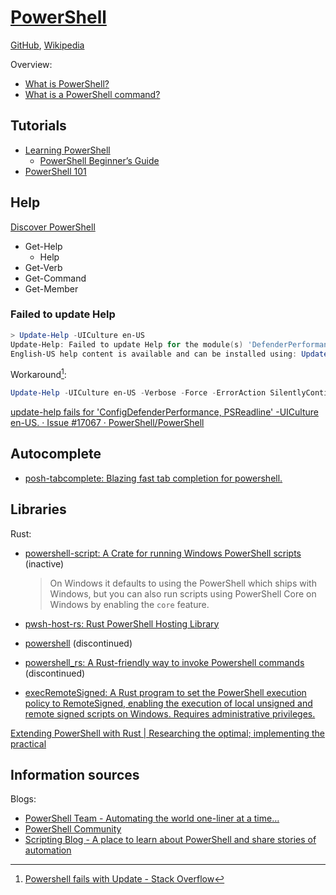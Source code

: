 # [PowerShell](https://learn.microsoft.com/en-us/powershell/)
[GitHub](https://github.com/PowerShell/PowerShell), [Wikipedia](https://en.wikipedia.org/wiki/PowerShell)

Overview:
- [What is PowerShell?](https://learn.microsoft.com/en-us/powershell/scripting/overview)
- [What is a PowerShell command?](https://learn.microsoft.com/en-us/powershell/scripting/powershell-commands)

## Tutorials
- [Learning PowerShell](https://github.com/PowerShell/PowerShell/tree/master/docs/learning-powershell)
  - [PowerShell Beginner’s Guide](https://github.com/PowerShell/PowerShell/blob/master/docs/learning-powershell/powershell-beginners-guide.md)
- [PowerShell 101](https://learn.microsoft.com/en-us/powershell/scripting/learn/ps101/00-introduction)

## Help
[Discover PowerShell](https://learn.microsoft.com/en-us/powershell/scripting/discover-powershell)

- Get-Help
  - Help
- Get-Verb
- Get-Command
- Get-Member

### Failed to update Help
```powershell
> Update-Help -UICulture en-US  
Update-Help: Failed to update Help for the module(s) 'DefenderPerformance, Dism, Get-NetView, Kds, NetQos, PcsvDevice, Pester, PKI, Whea, WindowsUpdate' with UI culture(s) {en-US} : One or more errors occurred. (Response status code does not indicate success: 404 (The specified blob does not exist.).).  
English-US help content is available and can be installed using: Update-Help -UICulture en-US.
```

Workaround[^update-help-so]:
```powershell
Update-Help -UICulture en-US -Verbose -Force -ErrorAction SilentlyContinue
```

[update-help fails for 'ConfigDefenderPerformance, PSReadline' -UICulture en-US. · Issue #17067 · PowerShell/PowerShell](https://github.com/PowerShell/PowerShell/issues/17067)

## Autocomplete
- [posh-tabcomplete: Blazing fast tab completion for powershell.](https://github.com/domsleee/posh-tabcomplete)

## Libraries
Rust:
- [powershell-script: A Crate for running Windows PowerShell scripts](https://github.com/cfsamson/powershell-script) (inactive)

  > On Windows it defaults to using the PowerShell which ships with Windows, but you can also run scripts using PowerShell Core on Windows by enabling the `core` feature.
- [pwsh-host-rs: Rust PowerShell Hosting Library](https://github.com/Devolutions/pwsh-host-rs/tree/master)
- [powershell](https://docs.rs/powershell/0.2.0/powershell/) (discontinued)
- [powershell\_rs: A Rust-friendly way to invoke Powershell commands](https://github.com/gurry/powershell_rs) (discontinued)
- [execRemoteSigned: A Rust program to set the PowerShell execution policy to RemoteSigned, enabling the execution of local unsigned and remote signed scripts on Windows. Requires administrative privileges.](https://github.com/mranv/execRemoteSigned)

[Extending PowerShell with Rust | Researching the optimal; implementing the practical](https://dfinke.github.io/powershell/2019/07/21/Extending-PowerShell-with-Rust.html)

## Information sources
Blogs:
- [PowerShell Team - Automating the world one-liner at a time…](https://devblogs.microsoft.com/powershell/)
- [PowerShell Community](https://devblogs.microsoft.com/powershell-community/)  
- [Scripting Blog - A place to learn about PowerShell and share stories of automation](https://devblogs.microsoft.com/scripting/)


[^update-help-so]: [Powershell fails with Update - Stack Overflow](https://stackoverflow.com/questions/39834452/powershell-fails-with-update)